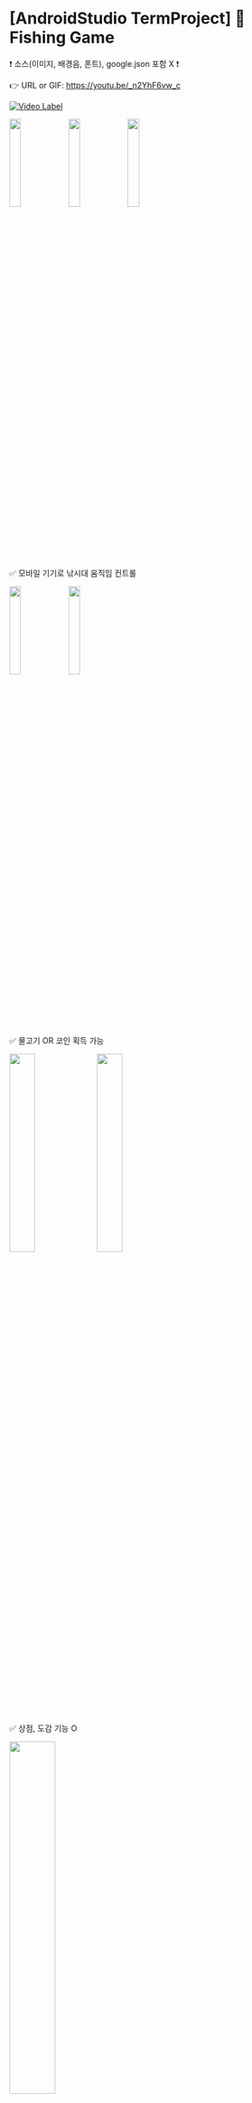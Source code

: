 # [AndroidStudio TermProject] :tropical_fish: Fishing Game
:heavy_exclamation_mark: 소스(이미지, 배경음, 폰트), google.json 포함 X :heavy_exclamation_mark:

:point_right: URL or GIF: https://youtu.be/_n2YhF6vw_c 

[![Video Label](https://user-images.githubusercontent.com/54823396/79413505-0ec02a80-7fe3-11ea-8c21-80373f75a597.gif)](https://youtu.be/_n2YhF6vw_c?t=0s)

<img src="https://user-images.githubusercontent.com/54823396/83887135-fa96df00-a782-11ea-9645-eb902336dbe6.png" width="20%"> <img src="https://user-images.githubusercontent.com/54823396/83887140-fbc80c00-a782-11ea-9c2b-3b084557a420.png" width="20%"> <img src="https://user-images.githubusercontent.com/54823396/83887145-fd91cf80-a782-11ea-8273-302ecca282df.jpg" width="20%">
 
:white_check_mark: 모바일 기기로 낚시대 움직임 컨트롤

<img src="https://user-images.githubusercontent.com/54823396/83887705-c7a11b00-a783-11ea-89ef-885b77ee0681.png" width="20%"> <img src="https://user-images.githubusercontent.com/54823396/83887458-69743800-a783-11ea-862e-08c0af3f8352.png" width="20%">

:white_check_mark: 물고기 OR 코인 획득 가능

<img src="https://user-images.githubusercontent.com/54823396/83887598-a2aca800-a783-11ea-9e77-853bc2bcad13.jpg" width="30%"> <img src="https://user-images.githubusercontent.com/54823396/83887603-a4766b80-a783-11ea-949a-bb0c02a9b90f.jpg" width="30%">

:white_check_mark: 상점, 도감 기능 O

<img src="https://user-images.githubusercontent.com/54823396/83887831-f5865f80-a783-11ea-947d-c333fe38192d.png" width="40%">

:white_check_mark: 파이어베이스 푸쉬 알림 기능(매일 12시)
